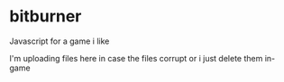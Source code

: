 # bitburner
Javascript for a game i like

I'm uploading files here in case the files corrupt or i just delete them in-game
